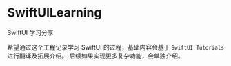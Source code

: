 # SwiftUILearning

SwiftUI 学习分享

希望通过这个工程记录学习 SwiftUI 的过程，基础内容会基于 `SwiftUI Tutorials` 进行翻译及拓展介绍。
后续如果实现更多复杂功能，会单独介绍。
